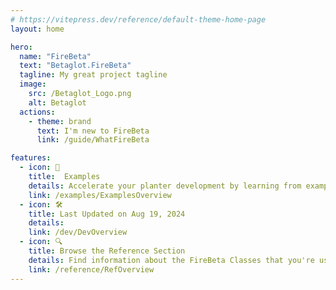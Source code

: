 ```yaml
---
# https://vitepress.dev/reference/default-theme-home-page
layout: home

hero:
  name: "FireBeta"
  text: "Betaglot.FireBeta"
  tagline: My great project tagline
  image:
    src: /Betaglot_Logo.png
    alt: Betaglot
  actions:
    - theme: brand
      text: I'm new to FireBeta
      link: /guide/WhatFireBeta

features:
  - icon: 🔷
    title:  Examples
    details: Accelerate your planter development by learning from examples
    link: /examples/ExamplesOverview
  - icon: 🛠️
    title: Last Updated on Aug 19, 2024
    details: 
    link: /dev/DevOverview
  - icon: 🔍
    title: Browse the Reference Section
    details: Find information about the FireBeta Classes that you're using
    link: /reference/RefOverview
---
```


